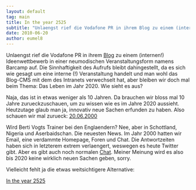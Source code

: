 ```yaml
---
layout: default
tag: main
title: In the year 2525
subtitle: "Unlaengst rief die Vodafone PR in ihrem Blog zu einem (internen!) Ideenwettbewerb in einer neumodischen Veranstaltungsform namens Barcamp auf. Die Sinnhaftigkeit des Aufrufs bleibt dahingestellt, da es sich wie gesagt um eine interne (!) Veranstaltung&hellip;"
date: 2010-06-20
author: eumel8
---
```


Unlaengst rief die Vodafone PR in ihrem <a href="http://blog.vodafone.de/2010/06/17/ideengenerierung-bei-vodafone-das-erste-interne-companycamp/">Blog</a> zu einem (internen!) Ideenwettbewerb in einer neumodischen Veranstaltungsform namens Barcamp auf. Die Sinnhaftigkeit des Aufrufs bleibt dahingestellt, da es sich wie gesagt um eine interne (!) Veranstaltung handelt und man wohl das Blog-CMS mit dem des Intranets verwechselt hat, aber bleiben wir doch mal beim Thema: Das Leben im Jahr 2020. Wie sieht es aus?

Naja, das ist in etwas weniger als 10 Jahren. Da brauchen wir bloss mal 10 Jahre zurueckzuschauen, um zu wissen wie es im Jahre 2020 aussieht. Heutzutage glaub man ja, innovativ neue Sachen erfunden zu haben. Also schauen wir mal zurueck: 
<a href="http://web.archive.org/web/20000816193257/www.germany.net/online/index.html">20.06.2000</a>

Wird Berti Vogts Trainer bei den Englaendern? Nee, aber in Schottland, Nigeria und Aserbaidschan. Die neuesten News.
Im Jahr 2000 hatten wir Email, eine verdammte Homepage, Foren und Chat. Die Antwortzeiten haben sich in letzterem extrem verlaengert, weswegen es heute Twitter gibt. Aber es gibt auch noch normalen <a href="http://www.dal.net">Chat</a>. Meiner Meinung wird es also bis 2020 keine wirklich neuen Sachen geben, sorry. 

Vielleicht fehlt ja die etwas weitsichtigere Alternative:

<a href="http://www.songtexte.com/uebersetzung/zager-and-evans/in-the-year-2525-deutsch-2bd6b04a.html">In the year 2525</a>
